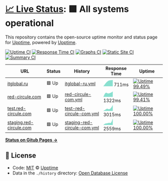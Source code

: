 # [📈 Live Status](https://itglobal.github.io/upptime): <!--live status--> **🟩 All systems operational**

This repository contains the open-source uptime monitor and status page for [Upptime](https://upptime.js.org), powered by [Upptime](https://github.com/upptime/upptime).

[![Uptime CI](https://github.com/koj-co/upptime/workflows/Uptime%20CI/badge.svg)](https://github.com/koj-co/upptime/actions?query=workflow%3A%22Uptime+CI%22)
[![Response Time CI](https://github.com/koj-co/upptime/workflows/Response%20Time%20CI/badge.svg)](https://github.com/koj-co/upptime/actions?query=workflow%3A%22Response+Time+CI%22)
[![Graphs CI](https://github.com/koj-co/upptime/workflows/Graphs%20CI/badge.svg)](https://github.com/koj-co/upptime/actions?query=workflow%3A%22Graphs+CI%22)
[![Static Site CI](https://github.com/koj-co/upptime/workflows/Static%20Site%20CI/badge.svg)](https://github.com/koj-co/upptime/actions?query=workflow%3A%22Static+Site+CI%22)
[![Summary CI](https://github.com/koj-co/upptime/workflows/Summary%20CI/badge.svg)](https://github.com/koj-co/upptime/actions?query=workflow%3A%22Summary+CI%22)

<!--start: status pages-->
<!-- This summary is generated by Upptime (https://github.com/upptime/upptime) -->
<!-- Do not edit this manually, your changes will be overwritten -->

| URL                                                        | Status | History                                                                                                               | Response Time                                                                                 | Uptime                                                                                                                                                                                                                                           |
| ---------------------------------------------------------- | ------ | --------------------------------------------------------------------------------------------------------------------- | --------------------------------------------------------------------------------------------- | ------------------------------------------------------------------------------------------------------------------------------------------------------------------------------------------------------------------------------------------------ |
| [itglobal.ru](https://itglobal.ru)                         | 🟩 Up  | [itglobal-ru.yml](https://github.com/ITGlobal/upptime/commits/master/history/itglobal-ru.yml)                         | <img alt="Response time graph" src="./graphs/itglobal-ru.png" height="20"> 711ms              | [![Uptime 99.49%](https://img.shields.io/endpoint?url=https%3A%2F%2Fraw.githubusercontent.com%2FITGlobal%2Fupptime%2Fmaster%2Fapi%2Fitglobal-ru%2Fuptime.json)](https://ITGlobal.github.io/upptime/history/itglobal-ru)                          |
| [red-circule.com](https://red-circule.com)                 | 🟩 Up  | [red-circule-com.yml](https://github.com/ITGlobal/upptime/commits/master/history/red-circule-com.yml)                 | <img alt="Response time graph" src="./graphs/red-circule-com.png" height="20"> 1322ms         | [![Uptime 99.41%](https://img.shields.io/endpoint?url=https%3A%2F%2Fraw.githubusercontent.com%2FITGlobal%2Fupptime%2Fmaster%2Fapi%2Fred-circule-com%2Fuptime.json)](https://ITGlobal.github.io/upptime/history/red-circule-com)                  |
| [test.red-circule.com](https://test.red-circule.com)       | 🟩 Up  | [test-red-circule-com.yml](https://github.com/ITGlobal/upptime/commits/master/history/test-red-circule-com.yml)       | <img alt="Response time graph" src="./graphs/test-red-circule-com.png" height="20"> 3015ms    | [![Uptime 100.00%](https://img.shields.io/endpoint?url=https%3A%2F%2Fraw.githubusercontent.com%2FITGlobal%2Fupptime%2Fmaster%2Fapi%2Ftest-red-circule-com%2Fuptime.json)](https://ITGlobal.github.io/upptime/history/test-red-circule-com)       |
| [staging.red-circule.com](https://staging.red-circule.com) | 🟩 Up  | [staging-red-circule-com.yml](https://github.com/ITGlobal/upptime/commits/master/history/staging-red-circule-com.yml) | <img alt="Response time graph" src="./graphs/staging-red-circule-com.png" height="20"> 2559ms | [![Uptime 100.00%](https://img.shields.io/endpoint?url=https%3A%2F%2Fraw.githubusercontent.com%2FITGlobal%2Fupptime%2Fmaster%2Fapi%2Fstaging-red-circule-com%2Fuptime.json)](https://ITGlobal.github.io/upptime/history/staging-red-circule-com) |

<!--end: status pages-->

[**Status on Gitub Pages →**](https://itglobal.github.io/upptime)

## 📄 License

- Code: [MIT](./LICENSE) © [Upptime](https://upptime.js.org)
- Data in the `./history` directory: [Open Database License](https://opendatacommons.org/licenses/odbl/1-0/)
